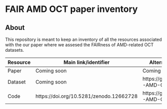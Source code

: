 # FAIR AMD OCT paper inventory

## About
This repository is meant to keep an inventory of all the resources associated with the our paper where we assesed the FAIRness of AMD-related OCT datasets.

<table>
<thead>
  <tr>
    <th> Resource </th>
    <th> Main link/identifier </th>
    <th> Alternative link(s) if applicable </th>
  </tr>
</thead>
<tbody>
  <tr>
    <td> Paper </td>
    <td> Coming soon </td>
    <td> Coming soon </td>
  </tr>
  <tr>
    <td> Dataset </td>
    <td> Coming soon </td>
    <td> https://github.com/fairdataihub/FAIR-AMD-OCT-paper-dataset </td>
  </tr>
  <tr>
    <td> Code </td>
    <td> https://doi.org/10.5281/zenodo.12662728 </td>
    <td> https://github.com/fairdataihub/FAIR-AMD-OCT-paper-code </td>
  </tr>
</tbody>
</table>

